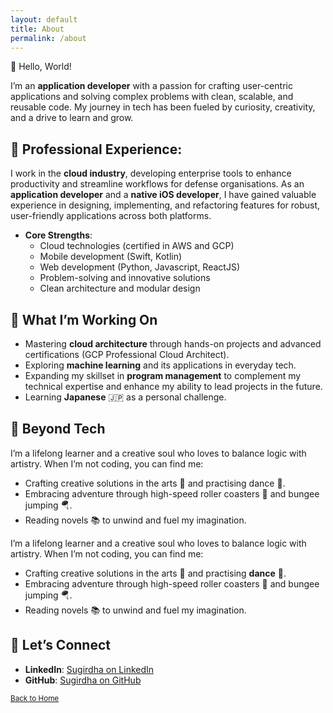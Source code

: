 ```yaml
---
layout: default
title: About
permalink: /about
---
```


👋 Hello, World!

I’m an **application developer** with a passion for crafting user-centric applications and solving complex problems with clean, scalable, and reusable code. My journey in tech has been fueled by curiosity, creativity, and a drive to learn and grow.

## 🌟 Professional Experience:

I work in the **cloud industry**, developing enterprise tools to enhance productivity and streamline workflows for defense organisations. As an **application developer** and a **native iOS developer**, I have gained valuable experience in designing, implementing, and refactoring features for robust, user-friendly applications across both platforms.

- **Core Strengths**:
  - Cloud technologies (certified in AWS and GCP)
  - Mobile development (Swift, Kotlin)
  - Web development (Python, Javascript, ReactJS)
  - Problem-solving and innovative solutions
  - Clean architecture and modular design

## 🌱 What I’m Working On

- Mastering **cloud architecture** through hands-on projects and advanced certifications (GCP Professional Cloud Architect).
- Exploring **machine learning** and its applications in everyday tech.
- Expanding my skillset in **program management** to complement my technical expertise and enhance my ability to lead projects in the future.
- Learning **Japanese** 🇯🇵 as a personal challenge.

## 🎨 Beyond Tech

I’m a lifelong learner and a creative soul who loves to balance logic with artistry. When I’m not coding, you can find me:

- Crafting creative solutions in the arts 🎨 and practising dance 💃.
- Embracing adventure through high-speed roller coasters 🎢 and bungee jumping 🪂.
- Reading novels 📚 to unwind and fuel my imagination.

I’m a lifelong learner and a creative soul who loves to balance logic with artistry. When I’m not coding, you can find me:

- Crafting creative solutions in the arts 🎨 and practising **dance** 💃.
- Embracing adventure through high-speed roller coasters 🎢 and bungee jumping 🪂.
- Reading novels 📚 to unwind and fuel my imagination.

## 🔗 Let’s Connect

- **LinkedIn**: [Sugirdha on LinkedIn](https://www.linkedin.com/in/sugirdha/)
- **GitHub**: [Sugirdha on GitHub](https://github.com/Sugirdha)

<p><small><a href="/">Back to Home</a></small></p>

